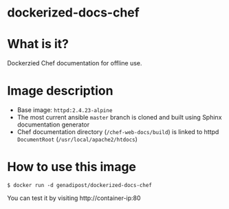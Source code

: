 # dockerized-docs-chef

# What is it? #
Dockerzied Chef documentation for offline use.

# Image description #
- Base image: `httpd:2.4.23-alpine`
- The most current ansible `master` branch is cloned and built using Sphinx documentation generator
- Chef documentation directory (`/chef-web-docs/build`) is linked to httpd `DocumentRoot` (`/usr/local/apache2/htdocs`)  

# How to use this image #

```console
$ docker run -d genadipost/dockerized-docs-chef

```

You can test it by visiting http://container-ip:80
